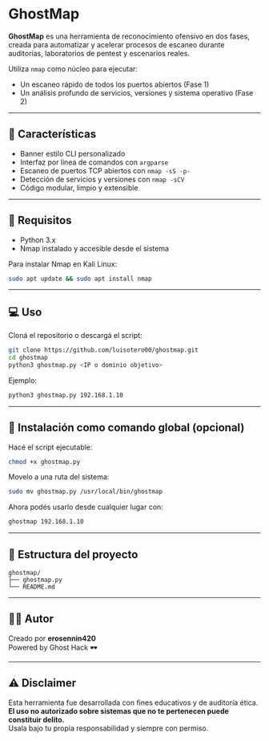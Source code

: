 # GhostMap

**GhostMap** es una herramienta de reconocimiento ofensivo en dos fases, creada para automatizar y acelerar procesos de escaneo durante auditorías, laboratorios de pentest y escenarios reales.

Utiliza `nmap` como núcleo para ejecutar:
- Un escaneo rápido de todos los puertos abiertos (Fase 1)
- Un análisis profundo de servicios, versiones y sistema operativo (Fase 2)

---

## 🧠 Características

- Banner estilo CLI personalizado
- Interfaz por línea de comandos con `argparse`
- Escaneo de puertos TCP abiertos con `nmap -sS -p-`
- Detección de servicios y versiones con `nmap -sCV`
- Código modular, limpio y extensible

---

## 🚀 Requisitos

- Python 3.x
- Nmap instalado y accesible desde el sistema

Para instalar Nmap en Kali Linux:

```bash
sudo apt update && sudo apt install nmap
```

---

## 💻 Uso

Cloná el repositorio o descargá el script:

```bash
git clone https://github.com/luisotero00/ghostmap.git
cd ghostmap
python3 ghostmap.py <IP o dominio objetivo>
```

Ejemplo:

```bash
python3 ghostmap.py 192.168.1.10
```

---

## 🔧 Instalación como comando global (opcional)

Hacé el script ejecutable:

```bash
chmod +x ghostmap.py
```

Movelo a una ruta del sistema:

```bash
sudo mv ghostmap.py /usr/local/bin/ghostmap
```

Ahora podés usarlo desde cualquier lugar con:

```bash
ghostmap 192.168.1.10
```

---

## 📁 Estructura del proyecto

```
ghostmap/
├── ghostmap.py
└── README.md
```

---

## 🧑‍💻 Autor

Creado por **erosennin420**  
Powered by Ghost Hack 🕶️

---

## ⚠️ Disclaimer

Esta herramienta fue desarrollada con fines educativos y de auditoría ética.  
**El uso no autorizado sobre sistemas que no te pertenecen puede constituir delito.**  
Usala bajo tu propia responsabilidad y siempre con permiso.

